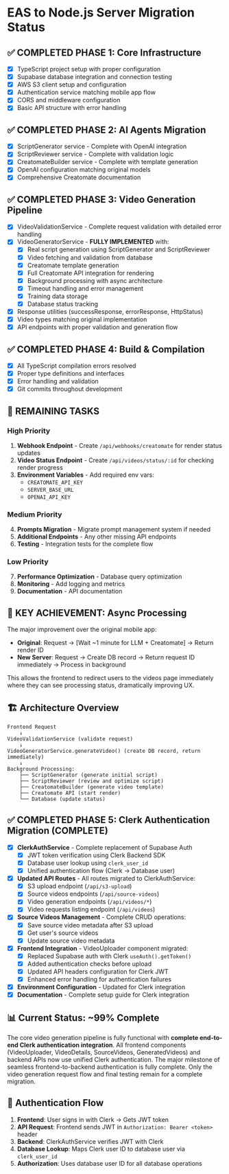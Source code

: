 # EAS to Node.js Server Migration Status

## ✅ **COMPLETED PHASE 1: Core Infrastructure**

- [x] TypeScript project setup with proper configuration
- [x] Supabase database integration and connection testing
- [x] AWS S3 client setup and configuration
- [x] Authentication service matching mobile app flow
- [x] CORS and middleware configuration
- [x] Basic API structure with error handling

## ✅ **COMPLETED PHASE 2: AI Agents Migration**

- [x] ScriptGenerator service - Complete with OpenAI integration
- [x] ScriptReviewer service - Complete with validation logic
- [x] CreatomateBuilder service - Complete with template generation
- [x] OpenAI configuration matching original models
- [x] Comprehensive Creatomate documentation

## ✅ **COMPLETED PHASE 3: Video Generation Pipeline**

- [x] VideoValidationService - Complete request validation with detailed error handling
- [x] VideoGeneratorService - **FULLY IMPLEMENTED** with:
  - [x] Real script generation using ScriptGenerator and ScriptReviewer
  - [x] Video fetching and validation from database
  - [x] Creatomate template generation
  - [x] Full Creatomate API integration for rendering
  - [x] Background processing with async architecture
  - [x] Timeout handling and error management
  - [x] Training data storage
  - [x] Database status tracking
- [x] Response utilities (successResponse, errorResponse, HttpStatus)
- [x] Video types matching original implementation
- [x] API endpoints with proper validation and generation flow

## ✅ **COMPLETED PHASE 4: Build & Compilation**

- [x] All TypeScript compilation errors resolved
- [x] Proper type definitions and interfaces
- [x] Error handling and validation
- [x] Git commits throughout development

## 🔄 **REMAINING TASKS**

### High Priority

1. **Webhook Endpoint** - Create `/api/webhooks/creatomate` for render status updates
2. **Video Status Endpoint** - Create `/api/videos/status/:id` for checking render progress
3. **Environment Variables** - Add required env vars:
   - `CREATOMATE_API_KEY`
   - `SERVER_BASE_URL`
   - `OPENAI_API_KEY`

### Medium Priority

4. **Prompts Migration** - Migrate prompt management system if needed
5. **Additional Endpoints** - Any other missing API endpoints
6. **Testing** - Integration tests for the complete flow

### Low Priority

7. **Performance Optimization** - Database query optimization
8. **Monitoring** - Add logging and metrics
9. **Documentation** - API documentation

## 🎯 **KEY ACHIEVEMENT: Async Processing**

The major improvement over the original mobile app:

- **Original**: Request → [Wait ~1 minute for LLM + Creatomate] → Return render ID
- **New Server**: Request → Create DB record → Return request ID immediately → Process in background

This allows the frontend to redirect users to the videos page immediately where they can see processing status, dramatically improving UX.

## 🏗️ **Architecture Overview**

```
Frontend Request
    ↓
VideoValidationService (validate request)
    ↓
VideoGeneratorService.generateVideo() (create DB record, return immediately)
    ↓
Background Processing:
    ├── ScriptGenerator (generate initial script)
    ├── ScriptReviewer (review and optimize script)
    ├── CreatomateBuilder (generate video template)
    ├── Creatomate API (start render)
    └── Database (update status)
```

## ✅ **COMPLETED PHASE 5: Clerk Authentication Migration (COMPLETE)**

- [x] **ClerkAuthService** - Complete replacement of Supabase Auth
  - [x] JWT token verification using Clerk Backend SDK
  - [x] Database user lookup using `clerk_user_id`
  - [x] Unified authentication flow (Clerk → Database user)
- [x] **Updated API Routes** - All routes migrated to ClerkAuthService:
  - [x] S3 upload endpoint (`/api/s3-upload`)
  - [x] Source videos endpoints (`/api/source-videos`)
  - [x] Video generation endpoints (`/api/videos/*`)
  - [x] Video requests listing endpoint (`/api/videos`)
- [x] **Source Videos Management** - Complete CRUD operations:
  - [x] Save source video metadata after S3 upload
  - [x] Get user's source videos
  - [x] Update source video metadata
- [x] **Frontend Integration** - VideoUploader component migrated:
  - [x] Replaced Supabase auth with Clerk `useAuth().getToken()`
  - [x] Added authentication checks before upload
  - [x] Updated API headers configuration for Clerk JWT
  - [x] Enhanced error handling for authentication failures
- [x] **Environment Configuration** - Updated for Clerk integration
- [x] **Documentation** - Complete setup guide for Clerk integration

## 📊 **Current Status: ~99% Complete**

The core video generation pipeline is fully functional with **complete end-to-end Clerk authentication integration**. All frontend components (VideoUploader, VideoDetails, SourceVideos, GeneratedVideos) and backend APIs now use unified Clerk authentication. The major milestone of seamless frontend-to-backend authentication is fully complete. Only the video generation request flow and final testing remain for a complete migration.

## 🔐 **Authentication Flow**

1. **Frontend**: User signs in with Clerk → Gets JWT token
2. **API Request**: Frontend sends JWT in `Authorization: Bearer <token>` header
3. **Backend**: ClerkAuthService verifies JWT with Clerk
4. **Database Lookup**: Maps Clerk user ID to database user via `clerk_user_id`
5. **Authorization**: Uses database user ID for all database operations
